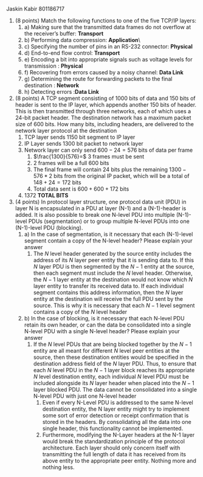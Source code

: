 Jaskin Kabir 801186717
1) (8 points) Match the following functions to one of the five TCP/IP layers: 
	1) a) Making sure that the transmitted data frames do not overflow at the receiver’s buffer: **Transport**
	2) b) Performing data compression: **Application**\
	3) c) Specifying the number of pins in an RS-232 connector: **Physical**
	4) d) End-to-end flow control: **Transport**
	5) e) Encoding a bit into appropriate signals such as voltage levels for transmission : **Physical**
	6) f) Recovering from errors caused by a noisy channel: **Data Link**
	7) g) Determining the route for forwarding packets to the final destination : **Network**
	8) h) Detecting errors :**Data Link**
2)  (8 points) A TCP segment consisting of 1000 bits of data and 150 bits of header is sent to the IP layer, which appends another 150 bits of header. This is then transmitted through three networks, each of which uses a 24-bit packet header. The destination network has a maximum packet size of 600 bits. How many bits, including headers, are delivered to the network layer protocol at the destination
	1) TCP layer sends 1150 bit segment to IP layer
	2) IP Layer sends 1300 bit packet to network layer
	4) Network layer can only send $600-24=576$ bits of data per frame
		1) $\frac{1300}{576}=$ 3 frames must be sent
		2) 2 frames will be a full 600 bits
		3) The final frame will contain 24 bits plus the remaining $1300-576*2$ bits from the original IP packet, which will be a total of $148+24=172$ bits
		4) Total data sent is $600+600+172$ bits
	5) $1372$ **TOTAL BITS**
3)  (4 points) In protocol layer structure, one protocol data unit (PDU) in layer N is encapsulated in a PDU at layer (N-1) and a (N-1)-header is added. It is also possible to break one N-level PDU into multiple (N-1)-level PDUs (segmentation) or to group multiple N-level PDUs into one (N-1)-level PDU (blocking).
	1) a) In the case of segmentation, is it necessary that each (N-1)-level segment contain a copy of the N-level header? Please explain your answer
		1) The $N$ level header generated by the source entity includes the address of its $N$ layer peer entity that it is sending data to. If this $N$ layer PDU is then segmented by the $N-1$ entity at the source, then each segment must include the $N$ level header. Otherwise, the $N-1$ layer entity at the destination would not know which $N$ layer entity to transfer its received data to. If each individual segment contains this address information, then the $N$ layer entity at the destination will receive the full PDU sent by the source. This is why it is necessary that each $N-1$ level segment contains a copy of the $N$ level header
	2) b) In the case of blocking, is it necessary that each N-level PDU retain its own header, or can the data be consolidated into a single N-level PDU with a single N-level header? Please explain your answer
		1) If the $N$ level PDUs that are being blocked together by the $N-1$ entity are all meant for different $N$ level peer entities at the source, then these destination entities would be specified in the destination address field of the $N$ layer PDU. Thus, to ensure that each $N$ level PDU in the $N-1$ layer block reaches its appropriate $N$ level destination entity, each individual $N$ level PDU must be included alongside its $N$ layer header when placed into the $N-1$ layer blocked PDU. The data cannot be consolidated into a single N-level PDU with just one N-level header
			1) Even if every N-Level PDU is addressed to the same N-level destination entity, the N layer entity might try to implement some sort of error detection or receipt confirmation that is stored in the headers. By consolidating all the data into one single header, this functionality cannot be implemented.
			2) Furthermore, modifying the N-Layer headers at the N-1 layer would break the standardization principle of the protocol architecture. Each layer should only concern itself with transmitting the full length of data it has received from its above entity to the appropriate peer entity. Nothing more and nothing less. 